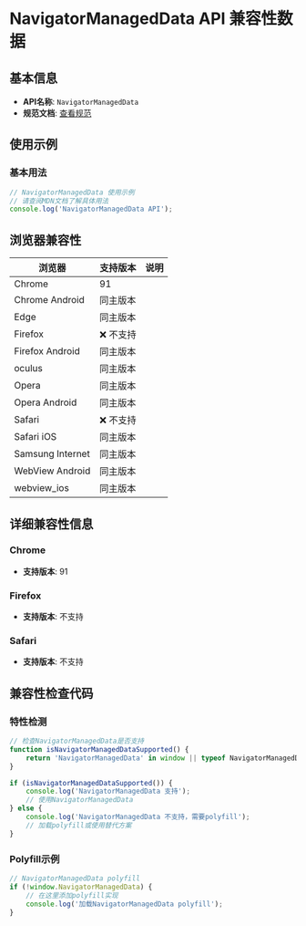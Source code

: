 # NavigatorManagedData API 兼容性数据

## 基本信息

- **API名称**: `NavigatorManagedData`
- **规范文档**: [查看规范](https://wicg.github.io/WebApiDevice/managed_config/#navigatormanageddata)

## 使用示例

### 基本用法

```javascript
// NavigatorManagedData 使用示例
// 请查阅MDN文档了解具体用法
console.log('NavigatorManagedData API');
```

## 浏览器兼容性

| 浏览器 | 支持版本 | 说明 |
|--------|----------|------|
| Chrome | 91 |  |
| Chrome Android | 同主版本 |  |
| Edge | 同主版本 |  |
| Firefox | ❌ 不支持 |  |
| Firefox Android | 同主版本 |  |
| oculus | 同主版本 |  |
| Opera | 同主版本 |  |
| Opera Android | 同主版本 |  |
| Safari | ❌ 不支持 |  |
| Safari iOS | 同主版本 |  |
| Samsung Internet | 同主版本 |  |
| WebView Android | 同主版本 |  |
| webview_ios | 同主版本 |  |

## 详细兼容性信息

### Chrome

- **支持版本**: 91

### Firefox

- **支持版本**: 不支持

### Safari

- **支持版本**: 不支持

## 兼容性检查代码

### 特性检测

```javascript
// 检查NavigatorManagedData是否支持
function isNavigatorManagedDataSupported() {
    return 'NavigatorManagedData' in window || typeof NavigatorManagedData !== 'undefined';
}

if (isNavigatorManagedDataSupported()) {
    console.log('NavigatorManagedData 支持');
    // 使用NavigatorManagedData
} else {
    console.log('NavigatorManagedData 不支持，需要polyfill');
    // 加载polyfill或使用替代方案
}
```

### Polyfill示例

```javascript
// NavigatorManagedData polyfill
if (!window.NavigatorManagedData) {
    // 在这里添加polyfill实现
    console.log('加载NavigatorManagedData polyfill');
}
```


